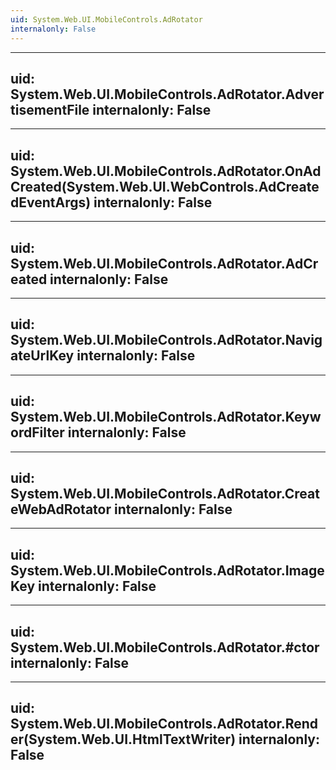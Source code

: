 ```yaml
---
uid: System.Web.UI.MobileControls.AdRotator
internalonly: False
---
```


---
uid: System.Web.UI.MobileControls.AdRotator.AdvertisementFile
internalonly: False
---

---
uid: System.Web.UI.MobileControls.AdRotator.OnAdCreated(System.Web.UI.WebControls.AdCreatedEventArgs)
internalonly: False
---

---
uid: System.Web.UI.MobileControls.AdRotator.AdCreated
internalonly: False
---

---
uid: System.Web.UI.MobileControls.AdRotator.NavigateUrlKey
internalonly: False
---

---
uid: System.Web.UI.MobileControls.AdRotator.KeywordFilter
internalonly: False
---

---
uid: System.Web.UI.MobileControls.AdRotator.CreateWebAdRotator
internalonly: False
---

---
uid: System.Web.UI.MobileControls.AdRotator.ImageKey
internalonly: False
---

---
uid: System.Web.UI.MobileControls.AdRotator.#ctor
internalonly: False
---

---
uid: System.Web.UI.MobileControls.AdRotator.Render(System.Web.UI.HtmlTextWriter)
internalonly: False
---
